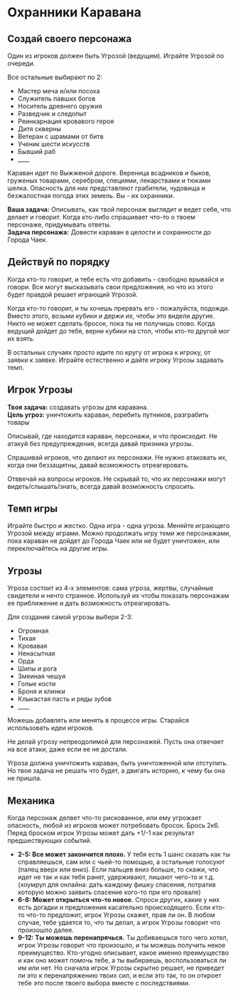 # Охранники Каравана

## Создай своего персонажа

Один из игроков должен быть Угрозой (ведущим). Играйте Угрозой по очереди.

Все остальные выбирают по 2:

- Мастер меча и/или посоха
- Служитель павших богов
- Носитель древнего оружия
- Разведчик и следопыт
- Реинкарнация кровавого героя
- Дитя скверны
- Ветеран с шрамами от битв
- Ученик шести искусств
- Бывший раб
- \_\_\_\_

Караван идет по Выжженой дороге. Вереница всадников и быков, груженых товарами, серебром, специями, лекарствами и тюками шелка. Опасность для них представляют грабители, чудовища и безжалостная погода этих земель. Вы - их охранники.

**Ваша задача:** Описывать, как твой персонаж выглядит и ведет себя, что делает и говорит. Когда кто-либо спрашивает что-то о твоем персонаже, придумывать ответы.  
**Задача персонажа:** Довести караван в целости и сохранности до Города Чаек.

## Действуй по порядку

Когда кто-то говорит, и тебе есть что добавить - свободно врывайся и говори. Все могут высказывать свои предложения, но что из этого будет правдой решает играющий Угрозой.

Когда кто-то говорит, и ты хочешь прервать его - пожалуйста, подожди. Вместо этого, возьми кубики и держи их, чтобы это видели другие. Никто не может сделать бросок, пока ты не получишь слово. Когда ведущий дойдет до тебя, верни кубики на стол, чтобы кто-то другой мог их взять.

В остальных случаях просто идите по кругу от игрока к игроку, от заявки к заявке. Играйте естественно и дайте игроку Угрозы задавать темп.

## Игрок Угрозы

**Твоя задача:** создавать угрозы для каравана.  
**Цель угроз:** уничтожить караван, перебить путников, разграбить товары

Описывай, где находится караван, персонажи, и что происходит. Не атакуй без предупреждения, всегда давай призника угрозы.

Спрашивай игроков, что делают их персонажи. Не нужно атаковать их, когда они беззащитны, давай возможность отреагировать.

Отввечай на вопросы игроков. Не скрывай то, что их персонажи могут видеть/слышать/знать, всегда давай возможность спросить.

## Темп игры

Играйте быстро и жестко. Одна игра - одна угроза. Меняйте играющего Угрозой между играми. Можно продолжать игру теми же персонажами, пока караван не дойдет до Города Чаек или не будет уничтожен, или переключайтесь на другие игры.

## Угрозы

Угроза состоит из 4-х элементов: сама угроза, жертвы, случайные свидетели и нечто странное. Используй их чтобы показать персонажам ее приближение и дать возможность отреагировать.

Для создания самой угрозы выбери 2-3:

- Огромная
- Тихая
- Кровавая
- Ненасытная
- Орда
- Шипы и рога
- Змеиная чешуя
- Голые кости
- Броня и клинки
- Клыкастая пасть и ряды зубов
- \_\_\_\_

Можешь добавлять или менять в процессе игры. Старайся использовать идеи игроков.

Не делай угрозу непреодолимой для персонажей. Пусть она отвечает на все атаки, даже если ее не достали.

Угроза должна уничтожить караван, быть уничтоженной или отступить. Но твоя задача не решать что будет, а двигать историю, к чему бы она не пришла.

## Механика

Когда персонаж делвет что-то рискованное, или ему угрожает опасность, любой из игроков может потребовать бросок. Брось 2к6. Перед броском игрок Угрозы может дать +1/-1 как результат предшествующих событий.

- **2-5: Все может закончится плохо.** У тебя есть 1 шанс сказать как ты справляешься, сам или с чьей-то помощью, а остальные голосуют (палец вверх или вниз). Если пальцев вниз больше, то скажи, что идет не так и как тебя ранят, удерживают, лишают чего-то и т.д. (хоумрул для онлайна: дать каждому фишку спасения, потратив которую можно заявить спасение кого-то при его провале)
- **6-8: Может открыться что-то новое.** Спроси других, какие у них есть догадки и предложения касательно происходящего. Если кто-то что-то предложит, игрок Угрозы скажет, прав ли он. В любом случае, тебе удается то, что ты делал, а игрок Угрозы говорит что произошло далее.
- **9-12: Ты можешь перенапрячься.** Ты добиваешься того чего хотел, игрок Угрозы говорит что произошло, и ты можешь получить некое преимущество. Кто-угодно описывает, какое именно преимущество и как оно может помочь тебе, а ты выбираешь, воспользоваться ли им или нет. Но сначала игрок Угрозы скрытно решает, не приведет ли это к перенапряжению твоих сил, и если это так, то он откроет тебе это после твоего выбора вместе с последствиями.
